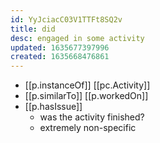```yaml
---
id: YyJciacC03V1TTFt8SQ2v
title: did
desc: engaged in some activity
updated: 1635677397996
created: 1635668476861
---
```




- [[p.instanceOf]] [[pc.Activity]]
- [[p.similarTo]] [[p.workedOn]]
- [[p.hasIssue]]
  - was the activity finished?
  - extremely non-specific
